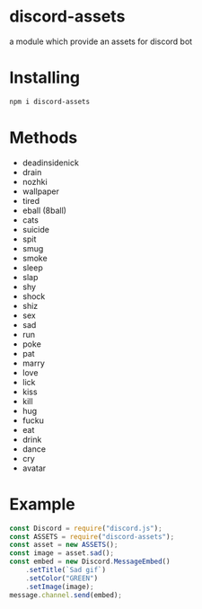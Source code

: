 # discord-assets
 a module which provide an assets for discord bot
# Installing
```bash
npm i discord-assets
```
# Methods
- deadinsidenick
- drain
- nozhki
- wallpaper
- tired
- eball (8ball)
- cats
- suicide
- spit
- smug
- smoke
- sleep
- slap
- shy
- shock
- shiz
- sex
- sad
- run
- poke
- pat
- marry
- love
- lick
- kiss
- kill
- hug
- fucku
- eat
- drink
- dance
- cry
- avatar

# Example
```js
const Discord = require("discord.js");
const ASSETS = require("discord-assets");
const asset = new ASSETS();
const image = asset.sad();
const embed = new Discord.MessageEmbed()
    .setTitle(`Sad gif`)
    .setColor("GREEN")
    .setImage(image);
message.channel.send(embed);
```
